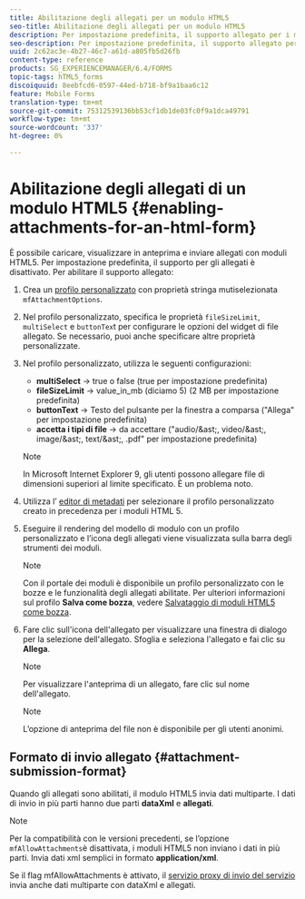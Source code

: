 ```yaml
---
title: Abilitazione degli allegati per un modulo HTML5
seo-title: Abilitazione degli allegati per un modulo HTML5
description: Per impostazione predefinita, il supporto allegato per i moduli HTML5 è disattivato.
seo-description: Per impostazione predefinita, il supporto allegato per i moduli HTML5 è disattivato.
uuid: 2c62ac3e-4b27-46c7-a61d-a805fb5d26fb
content-type: reference
products: SG_EXPERIENCEMANAGER/6.4/FORMS
topic-tags: hTML5_forms
discoiquuid: 8eebfcd6-0597-44ed-b718-bf9a1baa6c12
feature: Mobile Forms
translation-type: tm+mt
source-git-commit: 75312539136bb53cf1db1de03fc0f9a1dca49791
workflow-type: tm+mt
source-wordcount: '337'
ht-degree: 0%

---
```



# Abilitazione degli allegati di un modulo HTML5 {#enabling-attachments-for-an-html-form}

È possibile caricare, visualizzare in anteprima e inviare allegati con moduli HTML5. Per impostazione predefinita, il supporto per gli allegati è disattivato. Per abilitare il supporto allegato:

1. Crea un [profilo personalizzato](/help/forms/using/custom-profile.md) con proprietà stringa mutiselezionata `mfAttachmentOptions`.
1. Nel profilo personalizzato, specifica le proprietà `fileSizeLimit`, `multiSelect` e `buttonTex`t per configurare le opzioni del widget di file allegato. Se necessario, puoi anche specificare altre proprietà personalizzate.

1. Nel profilo personalizzato, utilizza le seguenti configurazioni:

   * **multiSelect** -> true o false (true per impostazione predefinita)
   * **fileSizeLimit** -> value_in_mb (diciamo 5) (2 MB per impostazione predefinita)
   * **buttonText** -> Testo del pulsante per la finestra a comparsa (&quot;Allega&quot; per impostazione predefinita)
   * **accetta i tipi di file** -> da accettare (&quot;audio/&amp;ast;, video/&amp;ast;, image/&amp;ast;, text/&amp;ast;, .pdf&quot; per impostazione predefinita)

   >[!NOTE]
   >
   >In Microsoft Internet Explorer 9, gli utenti possono allegare file di dimensioni superiori al limite specificato. È un problema noto.

1. Utilizza l’ [editor di metadati](/help/forms/using/manage-form-metadata.md) per selezionare il profilo personalizzato creato in precedenza per i moduli HTML 5.
1. Eseguire il rendering del modello di modulo con un profilo personalizzato e l’icona degli allegati viene visualizzata sulla barra degli strumenti dei moduli.

   >[!NOTE]
   >
   >Con il portale dei moduli è disponibile un profilo personalizzato con le bozze e le funzionalità degli allegati abilitate. Per ulteriori informazioni sul profilo **Salva come bozza**, vedere [Salvataggio di moduli HTML5 come bozza](/help/forms/using/saving-html5-form-draft.md).

1. Fare clic sull&#39;icona dell&#39;allegato per visualizzare una finestra di dialogo per la selezione dell&#39;allegato. Sfoglia e seleziona l&#39;allegato e fai clic su **Allega**.

   >[!NOTE]
   >
   >Per visualizzare l&#39;anteprima di un allegato, fare clic sul nome dell&#39;allegato.

   >[!NOTE]
   >
   >L’opzione di anteprima del file non è disponibile per gli utenti anonimi.

## Formato di invio allegato {#attachment-submission-format}

Quando gli allegati sono abilitati, il modulo HTML5 invia dati multiparte. I dati di invio in più parti hanno due parti **dataXml** e **allegati**.

>[!NOTE]
>
>Per la compatibilità con le versioni precedenti, se l’opzione `mfAllowAttachments`è disattivata, i moduli HTML5 non inviano i dati in più parti. Invia dati xml semplici in formato **application/xml**.

Se il flag mfAllowAttachments è attivato, il [servizio proxy di invio del servizio](/help/forms/using/service-proxy.md) invia anche dati multiparte con dataXml e allegati.
